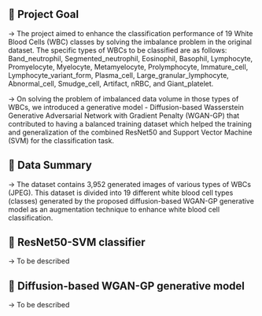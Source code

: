 ## 📖 Project Goal

-> The project aimed to enhance the classification performance of 19 White Blood Cells (WBC) classes by solving the imbalance problem in the original dataset. The specific types of WBCs to be classified are as follows: Band_neutrophil, Segmented_neutrophil, Eosinophil, Basophil, Lymphocyte, Promyelocyte, Myelocyte, Metamyelocyte, Prolymphocyte, Immature_cell, Lymphocyte_variant_form, Plasma_cell, Large_granular_lymphocyte, Abnormal_cell, Smudge_cell, Artifact, nRBC, and Giant_platelet.

->  On solving the problem of imbalanced data volume in those types of WBCs, we introduced a generative model - Diffusion-based Wasserstein Generative Adversarial Network with Gradient Penalty (WGAN-GP) that contributed to having a balanced training dataset which helped the training and generalization of the combined ResNet50 and Support Vector Machine (SVM) for the classification task.

## 📖 Data Summary

-> The dataset contains 3,952 generated images of various types of WBCs (JPEG). This dataset is divided into 19 different white blood cell types (classes) generated by the proposed diffusion-based WGAN-GP generative model as an augmentation technique to enhance white blood cell classification.

## 📖 ResNet50-SVM classifier

-> To be described


## 📖 Diffusion-based WGAN-GP generative model

-> To be described



